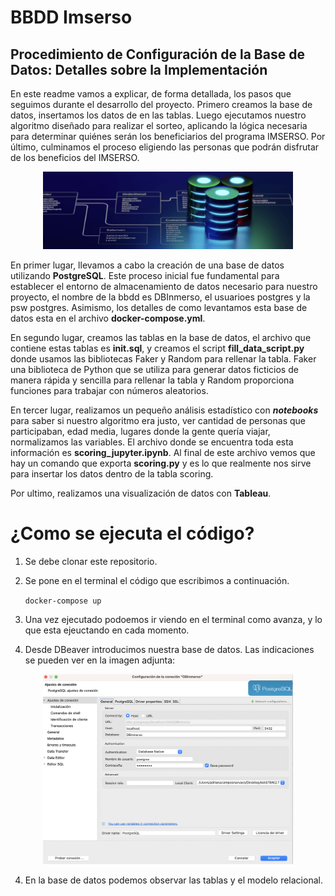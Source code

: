
# BBDD Imserso 


## Procedimiento de Configuración de la Base de Datos: Detalles sobre la Implementación


 En este readme vamos a explicar, de forma detallada, los pasos que seguimos durante el desarrollo del proyecto. Primero creamos la base de datos, insertamos los datos de en las tablas. Luego ejecutamos nuestro algoritmo diseñado para realizar el sorteo, aplicando la lógica necesaria para determinar quiénes serán los beneficiarios del programa IMSERSO. Por último, culminamos el proceso eligiendo las personas que podrán disfrutar de los beneficios del IMSERSO.


<p align="center">
    <img src="imagenes/bbdd2.png" alt="Texto alternativo" width="400"/>
</p>

En primer lugar, llevamos a cabo la creación de una base de datos utilizando **PostgreSQL**. Este proceso inicial fue fundamental para establecer el entorno de almacenamiento de datos necesario para nuestro proyecto, el nombre de la bbdd es DBInmerso, el usuarioes postgres y la psw postgres. Asimismo, los detalles de como levantamos esta base de datos esta en el archivo **docker-compose.yml**.

En segundo lugar, creamos las tablas en la base de datos, el archivo que contiene estas tablas es **init.sql**, y creamos el script **fill_data_script.py** donde usamos las bibliotecas Faker y Random para rellenar la tabla. Faker una biblioteca de Python que se utiliza para generar datos ficticios de manera rápida y sencilla para rellenar la tabla y Random proporciona funciones para trabajar con números aleatorios.


En tercer lugar, realizamos un pequeño análisis estadístico con ***notebooks*** para saber si nuestro algoritmo era justo, ver cantidad de personas que participaban, edad media, lugares donde la gente quería viajar, normalizamos las variables. El archivo donde se encuentra toda esta información es **scoring_jupyter.ipynb**. Al final de este archivo vemos que hay un comando que exporta **scoring.py** y es lo que realmente nos sirve para insertar los datos dentro de la tabla scoring.

Por ultimo, realizamos una visualización de datos con **Tableau**.



# ¿Como se ejecuta el código?
 
1. Se debe clonar este repositorio. 

2. Se pone en el terminal el código que escribimos a continuación.
   
   `docker-compose up`

3. Una vez ejecutado podoemos ir viendo en el terminal como avanza, y lo que esta ejeuctando en cada momento. 
   
4. Desde DBeaver introducimos nuestra base de datos. Las indicaciones se pueden ver en la imagen adjunta:


<p align="center">
    <img src="imagenes/acceso.png" alt="Texto alternativo" width="400"/>
</p>


4. En la base de datos podemos observar las tablas y el modelo relacional.



